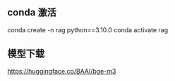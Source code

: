 ## conda 激活
conda create -n rag python==3.10.0
conda activate rag

## 模型下载
https://huggingface.co/BAAI/bge-m3